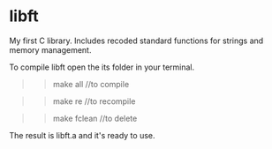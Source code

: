 # libft
My first C library. Includes recoded standard functions for strings and memory management.

To compile libft open the its folder in your terminal.

>> make all //to compile

>> make re //to recompile

>> make fclean //to delete

The result is libft.a and it's ready to use.
